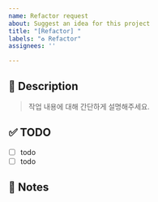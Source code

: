 ```yaml
---
name: Refactor request
about: Suggest an idea for this project
title: "[Refactor] "
labels: "♻️ Refactor"
assignees: ''

---
```


## 🚀 Description
> 작업 내용에 대해 간단하게 설명해주세요.

## ✅ TODO
- [ ] todo
- [ ] todo

## 📢 Notes
